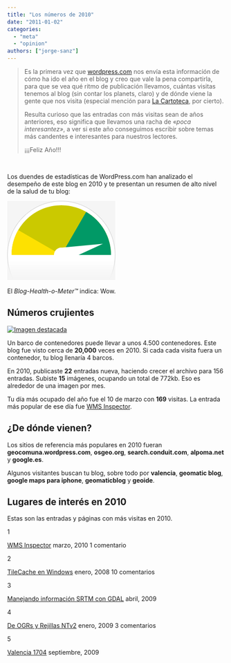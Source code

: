 ```yaml
---
title: "Los números de 2010"
date: "2011-01-02"
categories: 
  - "meta"
  - "opinion"
authors: ["jorge-sanz"]
---
```


> Es la primera vez que [wordpress.com](http://www.wordpress.com) nos envía esta información de cómo ha ido el año en el blog y creo que vale la pena compartirla, para que se vea qué ritmo de publicación llevamos, cuántas visitas tenemos al blog (sin contar los planets, claro) y de dónde viene la gente que nos visita (especial mención para [La Cartoteca](http://alpoma.net/carto/), por cierto).
> 
> Resulta curioso que las entradas con más visitas sean de años anteriores, eso significa que llevamos una racha de «_poca interesantez»_, a ver si este año conseguimos escribir sobre temas más candentes e interesantes para nuestros lectores.
> 
> ¡¡¡Feliz Año!!!

 

Los duendes de estadísticas de WordPress.com han analizado el desempeño de este blog en 2010 y te presentan un resumen de alto nivel de la salud de tu blog:

![Healthy blog!](images/meter-healthy5.gif)

El _Blog-Health-o-Meter™_ indica: Wow.

## Números crujientes

[![Imagen destacada](/imgs/2010/03/wms-inspector.png?w=288)](/imgs/2010/03/wms-inspector.png)

Un barco de contenedores puede llevar a unos 4.500 contenedores. Este blog fue visto cerca de **20,000** veces en 2010. Si cada cada visita fuera un contenedor, tu blog llenaría 4 barcos.

En 2010, publicaste **22** entradas nueva, haciendo crecer el archivo para 156 entradas. Subiste **15** imágenes, ocupando un total de 772kb. Eso es alrededor de una imagen por mes.

Tu día más ocupado del año fue el 10 de marzo con **169** visitas. La entrada más popular de ese día fue [WMS Inspector](http://geomaticblog.net/2010/03/10/wms-inspector/).

## ¿De dónde vienen?

Los sitios de referencia más populares en 2010 fueran **geocomuna.wordpress.com**, **osgeo.org**, **search.conduit.com**, **alpoma.net** y **google.es**.

Algunos visitantes buscan tu blog, sobre todo por **valencia**, **geomatic blog**, **google maps para iphone**, **geomaticblog** y **geoide**.

## Lugares de interés en 2010

Estas son las entradas y páginas con más visitas en 2010.

1

[WMS Inspector](http://geomaticblog.net/2010/03/10/wms-inspector/) marzo, 2010 1 comentario

2

[TileCache en Windows](http://geomaticblog.net/2008/01/24/2008-01-24-tilecache_windows/) enero, 2008 10 comentarios

3

[Manejando información SRTM con GDAL](http://geomaticblog.net/2009/04/15/manejando-srtm-con-gdal/) abril, 2009

4

[De OGRs y Rejillas NTv2](http://geomaticblog.net/2009/01/23/2009-01-23-ogrs_y_rejillas_ntv2/) enero, 2009 3 comentarios

5

[Valencia 1704](http://geomaticblog.net/2009/09/28/valencia-1704/) septiembre, 2009
